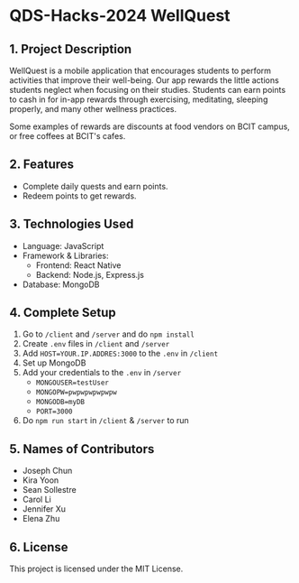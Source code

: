 # QDS-Hacks-2024 WellQuest

## 1. Project Description

WellQuest is a mobile application that encourages students to perform activities that improve their well-being. Our app rewards the little actions students neglect when focusing on their studies. Students can earn points to cash in for in-app rewards through exercising, meditating, sleeping properly, and many other wellness practices.

Some examples of rewards are discounts at food vendors on BCIT campus, or free coffees at BCIT's cafes.

## 2. Features

- Complete daily quests and earn points.
- Redeem points to get rewards.

## 3. Technologies Used

- Language: JavaScript
- Framework & Libraries:
  - Frontend: React Native
  - Backend: Node.js, Express.js
- Database: MongoDB

## 4. Complete Setup

1. Go to `/client` and `/server` and do `npm install`
2. Create `.env` files in `/client` and `/server`
3. Add `HOST=YOUR.IP.ADDRES:3000` to the `.env` in `/client`
4. Set up MongoDB
5. Add your credentials to the `.env` in `/server`
   - `MONGOUSER=testUser`
   - `MONGOPW=pwpwpwpwpwpw`
   - `MONGODB=myDB`
   - `PORT=3000`
6. Do `npm run start` in `/client` & `/server` to run

## 5. Names of Contributors

- Joseph Chun
- Kira Yoon
- Sean Sollestre
- Carol Li
- Jennifer Xu
- Elena Zhu

## 6. License

This project is licensed under the MIT License.
